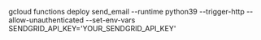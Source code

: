 gcloud functions deploy send_email --runtime python39 --trigger-http --allow-unauthenticated --set-env-vars SENDGRID_API_KEY='YOUR_SENDGRID_API_KEY'



